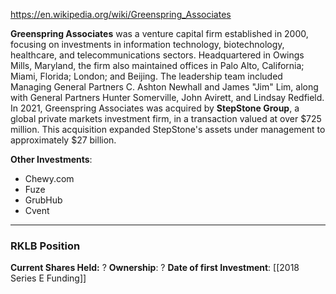 https://en.wikipedia.org/wiki/Greenspring_Associates

**Greenspring Associates** was a venture capital firm established in 2000, focusing on investments in information technology, biotechnology, healthcare, and telecommunications sectors. Headquartered in Owings Mills, Maryland, the firm also maintained offices in Palo Alto, California; Miami, Florida; London; and Beijing. The leadership team included Managing General Partners C. Ashton Newhall and James "Jim" Lim, along with General Partners Hunter Somerville, John Avirett, and Lindsay Redfield. In 2021, Greenspring Associates was acquired by **StepStone Group**, a global private markets investment firm, in a transaction valued at over $725 million. This acquisition expanded StepStone's assets under management to approximately $27 billion.

**Other Investments**: 
-  Chewy.com
-  Fuze
-  GrubHub
-  Cvent

----
### RKLB Position

**Current Shares Held:** ?
**Ownership**: ?
**Date of first Investment**: [[2018 Series E Funding]]

